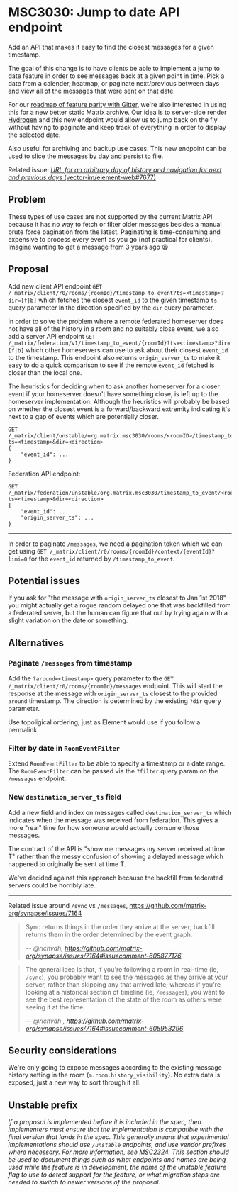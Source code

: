# MSC3030: Jump to date API endpoint

Add an API that makes it easy to find the closest messages for a given timestamp.

The goal of this change is to have clients be able to implement a jump to date feature in order to see messages back at a given point in time. Pick a date from a calender, heatmap, or paginate next/previous between days and view all of the messages that were sent on that date.

For our [roadmap of feature parity with Gitter](https://github.com/vector-im/roadmap/issues/26), we're also interested in using this for a new better static Matrix archive. Our idea is to server-side render [Hydrogen](https://github.com/vector-im/hydrogen-web) and this new endpoint would allow us to jump back on the fly without having to paginate and keep track of everything in order to display the selected date.

Also useful for archiving and backup use cases. This new endpoint can be used to slice the messages by day and persist to file.

Related issue: [*URL for an arbitrary day of history and navigation for next and previous days* (vector-im/element-web#7677)](https://github.com/vector-im/element-web/issues/7677)


## Problem

These types of use cases are not supported by the current Matrix API because it has no way to fetch or filter older messages besides a manual brute force pagination from the latest. Paginating is time-consuming and expensive to process every event as you go (not practical for clients). Imagine wanting to get a message from 3 years ago 😫


## Proposal


Add new client API endpoint `GET /_matrix/client/r0/rooms/{roomId}/timestamp_to_event?ts=<timestamp>?dir=[f|b]` which fetches the closest `event_id` to the given timestamp `ts` query parameter in the direction specified by the `dir` query parameter.

In order to solve the problem where a remote federated homeserver does not have all of the history in a room and no suitably close event, we also add a server API endpoint `GET /_matrix/federation/v1/timestamp_to_event/{roomId}?ts=<timestamp>?dir=[f|b]` which other homeservers can use to ask about their closest `event_id` to the timestamp. This endpoint also returns `origin_server_ts` to make it easy to do a quick comparison to see if the remote `event_id` fetched is closer than the local one.

The heuristics for deciding when to ask another homeserver for a closer event if your homeserver doesn't have something close, is left up to the homeserver implementation. Although the heuristics will probably be based on whether the closest event is a forward/backward extremity indicating it's next to a gap of events which are potentially closer.

```
GET /_matrix/client/unstable/org.matrix.msc3030/rooms/<roomID>/timestamp_to_event?ts=<timestamp>&dir=<direction>
{
    "event_id": ...
}
```

Federation API endpoint:
```
GET /_matrix/federation/unstable/org.matrix.msc3030/timestamp_to_event/<roomID>?ts=<timestamp>&dir=<direction>
{
    "event_id": ...
    "origin_server_ts": ...
}
```

---

In order to paginate `/messages`, we need a pagination token which we can get using `GET /_matrix/client/r0/rooms/{roomId}/context/{eventId}?limi=0` for the `event_id` returned by `/timestamp_to_event`.


## Potential issues

If you ask for "the message with `origin_server_ts` closest to Jan 1st 2018" you might actually get a rogue random delayed one that was backfilled from a federated server, but the human can figure that out by trying again with a slight variation on the date or something.


## Alternatives


### Paginate `/messages` from timestamp 

Add the `?around=<timestamp>` query parameter to the `GET /_matrix/client/r0/rooms/{roomId}/messages` endpoint. This will start the response at the message with `origin_server_ts` closest to the provided `around` timestamp. The direction is determined by the existing `?dir` query parameter.

Use topoligical ordering, just as Element would use if you follow a permalink.

### Filter by date in `RoomEventFilter`

Extend `RoomEventFilter` to be able to specify a timestamp or a date range. The `RoomEventFilter` can be passed via the `?filter` query param on the `/messages` endpoint.


### New `destination_server_ts` field

Add a new field and index on messages called `destination_server_ts` which indicates when the message was received from federation. This gives a more "real" time for how someone would actually consume those messages.

The contract of the API is "show me messages my server received at time T" rather than the messy confusion of showing a delayed message which happened to originally be sent at time T.

We've decided against this approach because the backfill from federated servers could be horribly late.

---

Related issue around `/sync` vs `/messages`, https://github.com/matrix-org/synapse/issues/7164

> Sync returns things in the order they arrive at the server; backfill returns them in the order determined by the event graph.
>
> *-- @richvdh, https://github.com/matrix-org/synapse/issues/7164#issuecomment-605877176*

> The general idea is that, if you're following a room in real-time (ie, `/sync`), you probably want to see the messages as they arrive at your server, rather than skipping any that arrived late; whereas if you're looking at a historical section of timeline (ie, `/messages`), you want to see the best representation of the state of the room as others were seeing it at the time.
>
> *-- @richvdh , https://github.com/matrix-org/synapse/issues/7164#issuecomment-605953296*


## Security considerations

We're only going to expose messages according to the existing message history setting in the room (`m.room.history_visibility`). No extra data is exposed, just a new way to sort through it all.



## Unstable prefix

*If a proposal is implemented before it is included in the spec, then implementers must ensure that the
implementation is compatible with the final version that lands in the spec. This generally means that
experimental implementations should use `/unstable` endpoints, and use vendor prefixes where necessary.
For more information, see [MSC2324](https://github.com/matrix-org/matrix-doc/pull/2324). This section
should be used to document things such as what endpoints and names are being used while the feature is
in development, the name of the unstable feature flag to use to detect support for the feature, or what
migration steps are needed to switch to newer versions of the proposal.*
